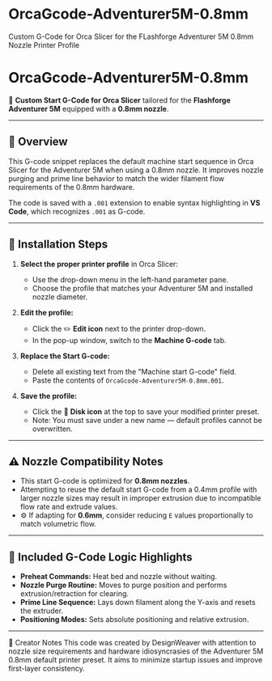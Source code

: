 # OrcaGcode-Adventurer5M-0.8mm
Custom G-Code for Orca Slicer for the FLashforge Adventurer 5M 0.8mm Nozzle Printer Profile

# OrcaGcode-Adventurer5M-0.8mm

🎯 **Custom Start G-Code for Orca Slicer** tailored for the **Flashforge Adventurer 5M** equipped with a **0.8mm nozzle**.

---

## 📌 Overview

This G-code snippet replaces the default machine start sequence in Orca Slicer for the Adventurer 5M when using a 0.8mm nozzle. It improves nozzle purging and prime line behavior to match the wider filament flow requirements of the 0.8mm hardware.

The code is saved with a `.001` extension to enable syntax highlighting in **VS Code**, which recognizes `.001` as G-code.

---

## 🔧 Installation Steps

1. **Select the proper printer profile** in Orca Slicer:
   - Use the drop-down menu in the left-hand parameter pane.
   - Choose the profile that matches your Adventurer 5M and installed nozzle diameter.

2. **Edit the profile:**
   - Click the ✏️ **Edit icon** next to the printer drop-down.
   - In the pop-up window, switch to the **Machine G-code** tab.

3. **Replace the Start G-code:**
   - Delete all existing text from the "Machine start G-code" field.
   - Paste the contents of `OrcaGcode-Adventurer5M-0.8mm.001`.

4. **Save the profile:**
   - Click the 💾 **Disk icon** at the top to save your modified printer preset.
   - Note: You must save under a new name — default profiles cannot be overwritten.

---

## ⚠️ Nozzle Compatibility Notes

- This start G-code is optimized for **0.8mm nozzles**.
- Attempting to reuse the default start G-code from a 0.4mm profile with larger nozzle sizes may result in improper extrusion due to incompatible flow rate and extrude values.
- ⚙️ If adapting for **0.6mm**, consider reducing `E` values proportionally to match volumetric flow.

---

## 📜 Included G-Code Logic Highlights

- **Preheat Commands:** Heat bed and nozzle without waiting.
- **Nozzle Purge Routine:** Moves to purge position and performs extrusion/retraction for clearing.
- **Prime Line Sequence:** Lays down filament along the Y-axis and resets the extruder.
- **Positioning Modes:** Sets absolute positioning and relative extrusion.

---

🧠 Creator Notes
This code was created by DesignWeaver with attention to nozzle size requirements and hardware idiosyncrasies of the Adventurer 5M 0.8mm default printer preset. It aims to minimize startup issues and improve first-layer consistency.
